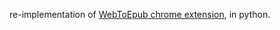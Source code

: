 
re-implementation of [WebToEpub chrome extension](https://github.com/dteviot/WebToEpub), in python.

